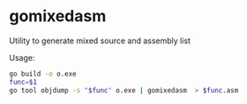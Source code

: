 # gomixedasm
Utility to generate mixed source and assembly list

Usage:

```sh
go build -o o.exe
func=$1
go tool objdump -s "$func" o.exe | gomixedasm  > $func.asm
```
